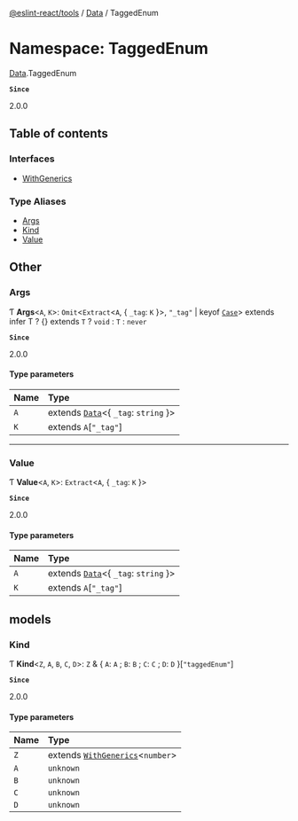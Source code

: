 [@eslint-react/tools](../README.md) / [Data](Data.md) / TaggedEnum

# Namespace: TaggedEnum

[Data](Data.md).TaggedEnum

**`Since`**

2.0.0

## Table of contents

### Interfaces

- [WithGenerics](../interfaces/Data.TaggedEnum.WithGenerics.md)

### Type Aliases

- [Args](Data.TaggedEnum.md#args)
- [Kind](Data.TaggedEnum.md#kind)
- [Value](Data.TaggedEnum.md#value)

## Other

### Args

Ƭ **Args**<`A`, `K`\>: `Omit`<`Extract`<`A`, { `_tag`: `K` }\>, `"_tag"` \| keyof [`Case`](../interfaces/Data.Case-1.md)\> extends infer T ? {} extends `T` ? `void` : `T` : `never`

**`Since`**

2.0.0

#### Type parameters

| Name | Type                                                  |
| :--- | :---------------------------------------------------- |
| `A`  | extends [`Data`](Data.md#data)<{ `_tag`: `string` }\> |
| `K`  | extends `A`[`"_tag"`]                                 |

---

### Value

Ƭ **Value**<`A`, `K`\>: `Extract`<`A`, { `_tag`: `K` }\>

**`Since`**

2.0.0

#### Type parameters

| Name | Type                                                  |
| :--- | :---------------------------------------------------- |
| `A`  | extends [`Data`](Data.md#data)<{ `_tag`: `string` }\> |
| `K`  | extends `A`[`"_tag"`]                                 |

## models

### Kind

Ƭ **Kind**<`Z`, `A`, `B`, `C`, `D`\>: `Z` & { `A`: `A` ; `B`: `B` ; `C`: `C` ; `D`: `D` }[`"taggedEnum"`]

**`Since`**

2.0.0

#### Type parameters

| Name | Type                                                                               |
| :--- | :--------------------------------------------------------------------------------- |
| `Z`  | extends [`WithGenerics`](../interfaces/Data.TaggedEnum.WithGenerics.md)<`number`\> |
| `A`  | `unknown`                                                                          |
| `B`  | `unknown`                                                                          |
| `C`  | `unknown`                                                                          |
| `D`  | `unknown`                                                                          |
